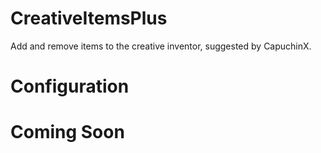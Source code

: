 # CreativeItemsPlus
Add and remove items to the creative inventor, suggested by CapuchinX.

# Configuration



# Coming Soon

